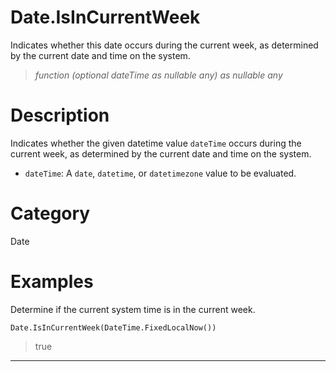 ﻿# Date.IsInCurrentWeek
Indicates whether this date occurs during the current week, as determined by the current date and time on the system.
> _function (optional dateTime as nullable any) as nullable any_
# Description 
Indicates whether the given datetime value <code>dateTime</code> occurs during the current week, as determined by the current date and time on the system.
      <ul>
      <li><code>dateTime</code>: A <code>date</code>, <code>datetime</code>, or <code>datetimezone</code> value to be evaluated.</li>
      </ul>
# Category 
Date
# Examples 
Determine if the current system time is in the current week.
```
Date.IsInCurrentWeek(DateTime.FixedLocalNow())
```
> true
***
